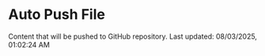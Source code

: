 # Auto Push File

Content that will be pushed to GitHub repository.
Last updated: 08/03/2025, 01:02:24 AM